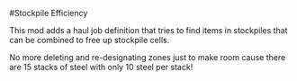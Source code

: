 #Stockpile Efficiency

This mod adds a haul job definition that tries to find items in stockpiles that can be combined to free up stockpile cells. 

No more deleting and re-designating zones just to make room cause there are 15 stacks of steel with only 10 steel per stack!
